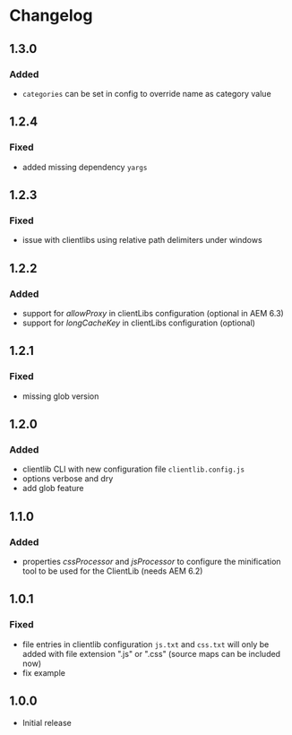 # Changelog

## 1.3.0
### Added
- `categories` can be set in config to override name as category value

## 1.2.4
### Fixed
- added missing dependency `yargs`

## 1.2.3
### Fixed
- issue with clientlibs using relative path delimiters under windows

## 1.2.2
### Added 
- support for _allowProxy_ in clientLibs configuration (optional in AEM 6.3)
- support for _longCacheKey_ in clientLibs configuration (optional)

## 1.2.1
### Fixed
- missing glob version

## 1.2.0
### Added
- clientlib CLI with new configuration file `clientlib.config.js`
- options verbose and dry
- add glob feature

## 1.1.0

### Added
- properties _cssProcessor_ and _jsProcessor_ to configure the minification tool to be used for the ClientLib 
(needs AEM 6.2)

## 1.0.1

### Fixed
- file entries in clientlib configuration `js.txt` and `css.txt` will only be added with file extension ".js" or ".css" 
(source maps can be included now)
- fix example

## 1.0.0

- Initial release
